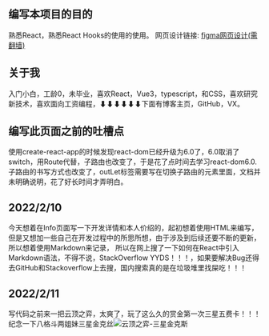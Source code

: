 ## 编写本项目的目的
熟悉React，熟悉React Hooks的使用的使用。 网页设计链接: [figma网页设计(需翻墙)](https://www.figma.com/file/h5DYjKsvzEIwWipsjtHrxz/%E7%95%AA%E8%8C%84%E9%97%B9%E9%92%9F%26Todo?node-id=0%3A1)
## 关于我
入门小白，工龄0，未毕业，喜欢React，Vue3，typescript，和CSS，喜欢研究新技术，喜欢面向工资编程，⬇⬇⬇⬇⬇⬇下面有博客主页，GitHub，VX。
## 编写此页面之前的吐槽点
使用create-react-app的时候发现react-dom已经升级为6.0了，6.0取消了switch，用Route代替，子路由也改变了，于是花了点时间去学习react-dom6.0.
子路由的书写方式也改变了，outLet标签需要写在切换子路由的元素里面，文档并未明确说明，花了好长时间才弄明白。
## 2022/2/10
今天想着在Info页面写一下开发详情和本人价绍的，起初想着使用HTML来编写，但是又想加一些自己在开发过程中的所思所想，由于涉及到后续还要不断的更新，所以想着使用Markdown来记录，
所以在网上搜了一下如何在React中引入Markdown语法，不得不说，StackOverflow YYDS！！！，如果要解决Bug还得去GitHub和Stackoverflow上去搜，国内搜索真的是在垃圾堆里找屎吃！！！
## 2022/2/11
写代码之前来一把云顶之弈，太爽了，玩了这么久的赏金第一次三星五费卡！！！纪念一下八格斗两姐妹三星金克丝![云顶之弈-三星金克斯](https://i.postimg.cc/CKJJvmfZ/IMG-20220211-110340-jpg.jpg)
